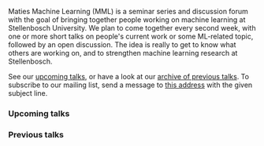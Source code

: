 Maties Machine Learning (MML) is a seminar series and discussion forum with the goal of bringing together people working on machine learning at Stellenbosch University. We plan to come together every second week, with one or more short talks on people's current work or some ML-related topic, followed by an open discussion. The idea is really to get to know what others are working on, and to strengthen machine learning research at Stellenbosch.

See our [upcoming talks](#upcoming-talks), or have a look at our [archive of previous talks](#previous-talks). To subscribe to our mailing list, send a message to <a href="mailto:sympa [at] sympa [dot] sun [dot] ac [dot] za?subject=subscribe mml">this address</a> with the given subject line.


### Upcoming talks


### Previous talks


